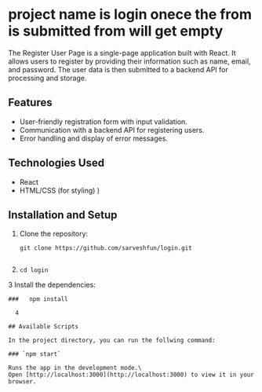 # project name is login onece the from  is submitted  from will get empty
The Register User Page is a single-page application built with React. It allows users to register by providing their information such as name, email, and password. The user data is then submitted to a backend API for processing and storage.

## Features

- User-friendly registration form with input validation.
- Communication with a backend API for registering users.
- Error handling and display of error messages.

## Technologies Used

- React
- HTML/CSS (for styling)
)

## Installation and Setup

1. Clone the repository:

   ```shell
   git clone https://github.com/sarveshfun/login.git

   
2.
    ```shell 
    cd login
3 Install the dependencies:

   ```shell
  ###   npm install

     4

## Available Scripts

In the project directory, you can run the follwing command:

### `npm start`

Runs the app in the development mode.\
Open [http://localhost:3000](http://localhost:3000) to view it in your browser.





